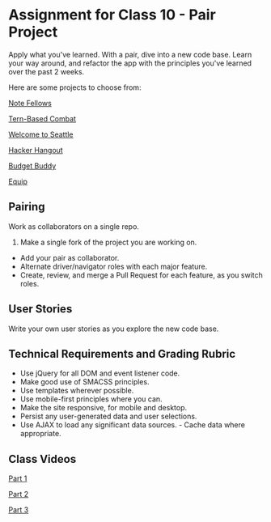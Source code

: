 # Assignment for Class 10 - Pair Project

Apply what you've learned. With a pair, dive into a new code base. Learn your way around, and refactor the app with the principles you've learned over the past 2 weeks.

Here are some projects to choose from:

[Note Fellows](https://github.com/clee46/note-fellows)

[Tern-Based Combat](https://github.com/JazzyMcSuperfly/tern-based-combat)

[Welcome to Seattle](https://github.com/PeterBreen/welcome-to-seattle)

[Hacker Hangout](https://github.com/ckperez/hackerhangout)

[Budget Buddy](https://github.com/stefuhnee/budget-buddy)

[Equip](https://github.com/heyduckd/equip)

## Pairing
Work as collaborators on a single repo.
1. Make a single fork of the project you are working on.
- Add your pair as collaborator.
- Alternate driver/navigator roles with each major feature.
- Create, review, and merge a Pull Request for each feature, as you switch roles.


## User Stories
Write your own user stories as you explore the new code base.

## Technical Requirements and Grading Rubric
 - Use jQuery for all DOM and event listener code.
 - Make good use of SMACSS principles.
 - Use templates wherever possible.
 - Use mobile-first principles where you can.
 - Make the site responsive, for mobile and desktop.
 - Persist any user-generated data and user selections.
 - Use AJAX to load any significant data sources.  - Cache data where appropriate.

 ## Class Videos
 [Part 1](https://youtu.be/HZOfogGD8GU)

 [Part 2](https://youtu.be/8VPmsimv7xI)

 [Part 3](https://youtu.be/RCS2vHOZiWk)
